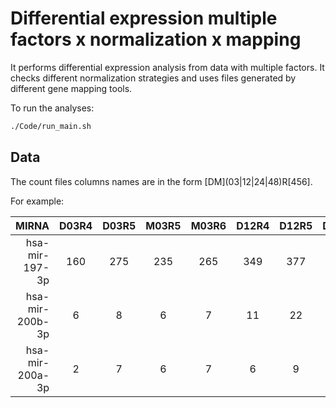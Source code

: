 # Differential expression multiple factors x normalization x mapping

It performs differential expression analysis from data with multiple factors. It checks different normalization strategies and uses files generated by different gene mapping tools.

To run the analyses:

```bash
./Code/run_main.sh 
```

## Data

The count files columns names are in the form \[DM\](03|12|24|48)R\[456\].

For example:

| MIRNA | D03R4 | D03R5 | M03R5 | M03R6 | D12R4 | D12R5 | D12R6 | ... |
| -: | :-: | :-: | :-: | :-: | :-: | :-: | :-: | :-: |
| hsa-mir-197-3p | 160 | 275 | 235 | 265 | 349 | 377 | 356 | ... |
| hsa-mir-200b-3p | 6 | 8 | 6 | 7 | 11 | 22 | 14 | ... |
| hsa-mir-200a-3p | 2 | 7 | 6 | 7 | 6 | 9 | 3 | ... |
